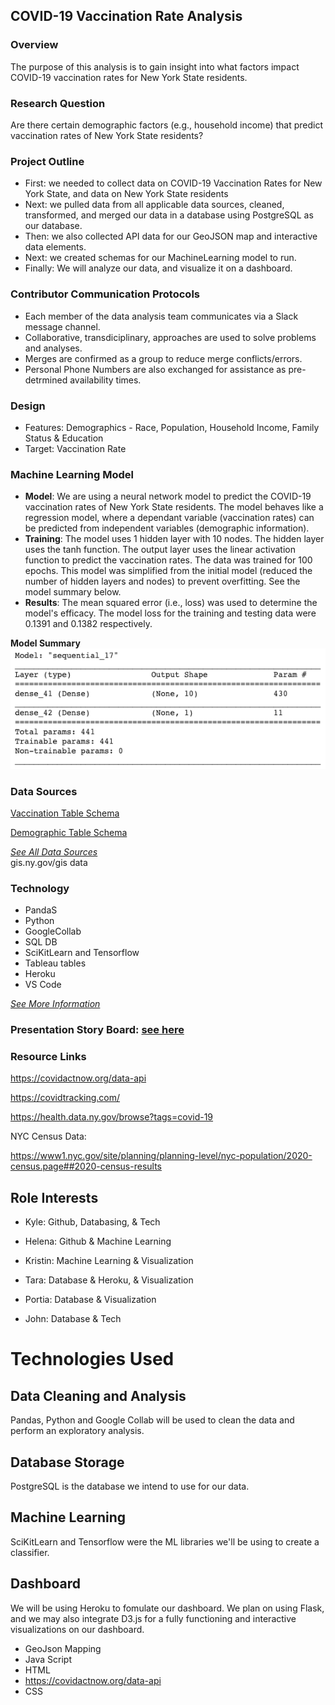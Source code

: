 ## **COVID-19 Vaccination Rate Analysis**

### Overview

The purpose of this analysis is to gain insight into what factors impact COVID-19 vaccination rates for New York State residents. 

### Research Question
Are there certain demographic factors (e.g., household income) that predict vaccination rates of New York State residents?

### Project Outline

  * First: we needed to collect data on COVID-19 Vaccination Rates for New York State, and data on New York State residents
  * Next: we pulled data from all applicable data sources, cleaned, transformed, and merged our data in a database using PostgreSQL as our database.
  * Then: we also collected API data for our GeoJSON map and interactive data elements.
  * Next: we created schemas for our MachineLearning model to run.
  * Finally: We will analyze our data, and visualize it on a dashboard.
  
  
### Contributor Communication Protocols

  * Each member of the data analysis team communicates via a Slack message channel. 
  * Collaborative, transdiciplinary, approaches are used to solve problems and analyses.
  * Merges are confirmed as a group to reduce merge conflicts/errors.
  * Personal Phone Numbers are also exchanged for assistance as pre-detrmined availability times.


### Design
* Features: Demographics - Race, Population, Household Income, Family Status & Education
* Target: Vaccination Rate


### Machine Learning Model

* **Model**: We are using a neural network model to predict the COVID-19 vaccination rates of New York State residents. The model behaves like a regression model, where a dependant variable (vaccination rates) can be predicted from independent variables (demographic information). 
* **Training**: The model uses 1 hidden layer with 10 nodes. The hidden layer uses the tanh function. The output layer uses the linear activation function to predict the vaccination rates. The data was trained for 100 epochs. This model was simplified from the initial model (reduced the number of hidden layers and nodes) to prevent overfitting. See the model summary below. 
* **Results**: The mean squared error (i.e., loss) was used to determine the model's efficacy. The model loss for the training and testing data were 0.1391 and 0.1382 respectively. 

**Model Summary**<br/>
![model_summary](https://github.com/Anoobis5/COVID_GeoJSON_FinalProject/blob/hrabasco-ml-p2/Analysis/model_summary.png)

### Data Sources

[Vaccination Table Schema](https://github.com/Anoobis5/COVID_GeoJSON_FinalProject/blob/main/Resources/Vacc_Data_Schema.csv) <br/>

[Demographic Table Schema](https://github.com/Anoobis5/COVID_GeoJSON_FinalProject/blob/main/Resources/census_data_schema.csv) <br/>

[*See All Data Sources*](https://github.com/Anoobis5/COVID_GeoJSON_FinalProject/tree/main/Resources) <br/>
gis.ny.gov/gis data
### Technology
* PandaS
* Python
* GoogleCollab
* SQL DB
* SciKitLearn and Tensorflow
* Tableau tables
* Heroku
* VS Code

[*See More Information*](https://github.com/Anoobis5/COVID_GeoJSON_FinalProject/blob/main/Technology.md)


### Presentation Story Board: [see here](https://docs.google.com/presentation/d/1c9cfA28_8GVU7xcNCX7rOtGATN4EiccQRYXfeIIyXYQ/edit?usp=sharing)


### Resource Links

https://covidactnow.org/data-api

https://covidtracking.com/

https://health.data.ny.gov/browse?tags=covid-19

NYC Census Data:

https://www1.nyc.gov/site/planning/planning-level/nyc-population/2020-census.page##2020-census-results



## Role Interests

* Kyle: Github, Databasing, & Tech

* Helena: Github & Machine Learning

* Kristin: Machine Learning & Visualization

* Tara: Database & Heroku, & Visualization

* Portia: Database & Visualization

* John: Database & Tech


# Technologies Used

## Data Cleaning and Analysis
Pandas, Python and Google Collab will be used to clean the data and perform an exploratory analysis.

## Database Storage
PostgreSQL is the database we intend to use for our data.

## Machine Learning
SciKitLearn and Tensorflow were the ML libraries we'll be using to create a classifier.

## Dashboard
We will be using Heroku to fomulate our dashboard. We plan on using Flask, and we may also integrate D3.js for a fully functioning and interactive visualizations on our dashboard.

* GeoJson Mapping
* Java Script
* HTML
* https://covidactnow.org/data-api
* CSS


